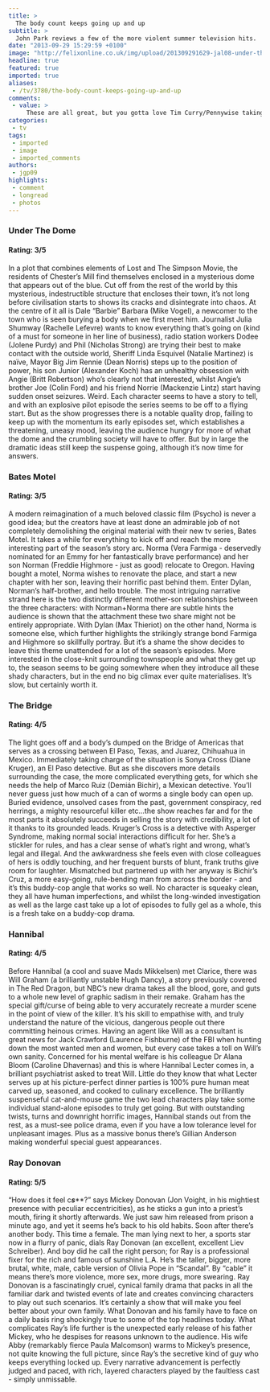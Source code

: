 ```yaml
---
title: >
  The body count keeps going up and up
subtitle: >
  John Park reviews a few of the more violent summer television hits.
date: "2013-09-29 15:29:59 +0100"
image: "http://felixonline.co.uk/img/upload/201309291629-jal08-under-the-dome-0412013-104445.jpg"
headline: true
featured: true
imported: true
aliases:
 - /tv/3780/the-body-count-keeps-going-up-and-up
comments:
 - value: >
     These are all great, but you gotta love Tim Curry/Pennywise taking a load off after a hard day of dinrggag children into the sewers to murder them, and of course Michael Myers drinking a Dr. Pepper and Johnny Depp/Ichabod Crane with a super soaker.
categories:
 - tv
tags:
 - imported
 - image
 - imported_comments
authors:
 - jgp09
highlights:
 - comment
 - longread
 - photos
---
```


###  Under The Dome

####  Rating: 3/5

In a plot that combines elements of Lost and The Simpson Movie, the residents of Chester’s Mill find themselves enclosed in a mysterious dome that appears out of the blue. Cut off from the rest of the world by this mysterious, indestructible structure that encloses their town, it’s not long before civilisation starts to shows its cracks and disintegrate into chaos.
 At the centre of it all is Dale “Barbie” Barbara (Mike Vogel), a newcomer to the town who is seen burying a body when we first meet him. Journalist Julia Shumway (Rachelle Lefevre) wants to know everything that’s going on (kind of a must for someone in her line of business), radio station workers Dodee (Jolene Purdy) and Phil (Nicholas Strong) are trying their best to make contact with the outside world, Sheriff Linda Esquivel (Natalie Martinez) is naïve, Mayor Big Jim Rennie (Dean Norris) steps up to the position of power, his son Junior (Alexander Koch) has an unhealthy obsession with Angie (Britt Robertson) who’s clearly not that interested, whilst Angie’s brother Joe (Colin Ford) and his friend Norrie (Mackenzie Lintz) start having sudden onset seizures. Weird.
 Each character seems to have a story to tell, and with an explosive pilot episode the series seems to be off to a flying start. But as the show progresses there is a notable quality drop, failing to keep up with the momentum its early episodes set, which establishes a threatening, uneasy mood, leaving the audience hungry for more of what the dome and the crumbling society will have to offer.
 But by in large the dramatic ideas still keep the suspense going, although it’s now time for answers.

###

###  Bates Motel

####  Rating: 3/5

A modern reimagination of a much beloved classic film (Psycho) is never a good idea; but the creators have at least done an admirable job of not completely demolishing the original material with their new tv series, Bates Motel.
 It takes a while for everything to kick off and reach the more interesting part of the season’s story arc. Norma (Vera Farmiga - deservedly nominated for an Emmy for her fantastically brave performance) and her son Norman (Freddie Highmore - just as good) relocate to Oregon. Having bought a motel, Norma wishes to renovate the place, and start a new chapter with her son, leaving their horrific past behind them. Enter Dylan, Norman’s half-brother, and hello trouble.
 The most intriguing narrative strand here is the two distinctly different mother-son relationships between the three characters: with Norman+Norma there are subtle hints the audience is shown that the attachment these two share might not be entirely appropriate. With Dylan (Max Thieriot) on the other hand, Norma is someone else, which further highlights the strikingly strange bond Farmiga and Highmore so skillfully portray.
 But it’s a shame the show decides to leave this theme unattended for a lot of the season’s episodes. More interested in the close-knit surrounding townspeople and what they get up to, the season seems to be going somewhere when they introduce all these shady characters, but in the end no big climax ever quite materialises.
 It’s slow, but certainly worth it.

###  The Bridge

####  Rating: 4/5

The light goes off and a body’s dumped on the Bridge of Americas that serves as a crossing between El Paso, Texas, and Juarez, Chihuahua in Mexico. Immediately taking charge of the situation is Sonya Cross (Diane Kruger), an El Paso detective. But as she discovers more details surrounding the case, the more complicated everything gets, for which she needs the help of Marco Ruiz (Demián Bichir), a Mexican detective.
 You’ll never guess just how much of a can of worms a single body can open up. Buried evidence, unsolved cases from the past, government conspiracy, red herrings, a mighty resourceful killer etc...the show reaches far and for the most parts it absolutely succeeds in selling the story with credibility, a lot of it thanks to its grounded leads.
 Kruger’s Cross is a detective with Asperger Syndrome, making normal social interactions difficult for her. She’s a stickler for rules, and has a clear sense of what’s right and wrong, what’s legal and illegal. And the awkwardness she feels even with close colleagues of hers is oddly touching, and her frequent bursts of blunt, frank truths give room for laughter.
 Mismatched but partnered up with her anyway is Bichir’s Cruz, a more easy-going, rule-bending man from across the border - and it’s this buddy-cop angle that works so well.
 No character is squeaky clean, they all have human imperfections, and whilst the long-winded investigation as well as the large cast take up a lot of episodes to fully gel as a whole, this is a fresh take on a buddy-cop drama.

###  Hannibal

####  Rating: 4/5

Before Hannibal (a cool and suave Mads Mikkelsen) met Clarice, there was Will Graham (a brilliantly unstable Hugh Dancy), a story previously covered in The Red Dragon, but NBC’s new drama takes all the blood, gore, and guts to a whole new level of graphic sadism in their remake.
 Graham has the special gift/curse of being able to very accurately recreate a murder scene in the point of view of the killer. It’s his skill to empathise with, and truly understand the nature of the vicious, dangerous people out there committing heinous crimes. Having an agent like Will as a consultant is great news for Jack Crawford (Laurence Fishburne) of the FBI when hunting down the most wanted men and women, but every case takes a toll on Will’s own sanity.
 Concerned for his mental welfare is his colleague Dr Alana Bloom (Caroline Dhavernas) and this is where Hannibal Lecter comes in, a brilliant psychiatrist asked to treat Will. Little do they know that what Lecter serves up at his picture-perfect dinner parties is 100% pure human meat carved up, seasoned, and cooked to culinary excellence.
 The brilliantly suspenseful cat-and-mouse game the two lead characters play take some individual stand-alone episodes to truly get going. But with outstanding twists, turns and downright horrific images, Hannibal stands out from the rest, as a must-see police drama, even if you have a low tolerance level for unpleasant images. Plus as a massive bonus there’s Gillian Anderson making wonderful special guest appearances.

###  Ray Donovan

####  Rating: 5/5

“How does it feel c***s*****?” says Mickey Donovan (Jon Voight, in his mightiest presence with peculiar eccentricities), as he sticks a gun into a priest’s mouth, firing it shortly afterwards. We just saw him released from prison a minute ago, and yet it seems he’s back to his old habits.
 Soon after there’s another body. This time a female. The man lying next to her, a sports star now in a flurry of panic, dials Ray Donovan (an excellent, excellent Liev Schreiber). And boy did he call the right person; for Ray is a professional fixer for the rich and famous of sunshine L.A. He’s the taller, bigger, more brutal, white, male, cable version of Olivia Pope in “Scandal”. By “cable” it means there’s more violence, more sex, more drugs, more swearing.
 Ray Donovan is a fascinatingly cruel, cynical family drama that packs in all the familiar dark and twisted events of late and creates convincing characters to play out such scenarios. It’s certainly a show that will make you feel better about your own family. What Donovan and his family have to face on a daily basis ring shockingly true to some of the top headlines today.
 What complicates Ray’s life further is the unexpected early release of his father Mickey, who he despises for reasons unknown to the audience. His wife Abby (remarkably fierce Paula Malcomson) warms to Mickey’s presence, not quite knowing the full picture, since Ray’s the secretive kind of guy who keeps everything locked up.
 Every narrative advancement is perfectly judged and paced, with rich, layered characters played by the faultless cast - simply unmissable.
